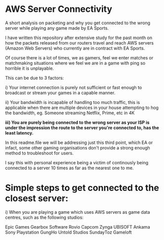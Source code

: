 # AWS Server Connectivity
A short analysis on packeting and why you get connected to the wrong server while playing any game made by EA Sports.


I have written this repository after extensive study for the past month on how the packets released from our routers travel and reach AWS servers (Amazon Web Servers) who currently are in contract with EA Sports.

Of course there is a lot of times, we as gamers, feel we enter matches or matchmaking situations where we feel we are in a game with ping so horrible it is unplayable.

This can be due to 3 factors:
<br>

i) Your internet connection is purely not sufficient or fast enough to broadcast or stream your games in a capable manner.
<br>

ii) Your bandwidth is incapable of handling too much traffic, this is applicable when there are multiple devices in your house attempting to hog the bandwidth, eg. Someone streaming Netflix, Prime, etc in 4K

<b>iii) You are purely being connected to the wrong server as your ISP is under the impression the route to the server you're connected to, has the least latency.</b>
 

 <h>In this readme.file we will be addressing just this third point, which EA or infact, some other gaming organisations don't provide a strong enough method to troubleshoot for users.</h>
  
  I say this with personal experience being a victim of continously being connected to a server 10 times as far as the nearest one to me.
  
# Simple steps to get connected to the closest server:
  
  i) When you are playing a game which uses AWS servers as game data centres, such as the following studios:
  
Epic Games
Gearbox Software
Rovio
Capcom
Zynga
UBISOFT
Ankama
Sony Playstation
GungHo
Untold Studios
SundayToz
Gameloft
 
  
